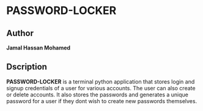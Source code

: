 # PASSWORD-LOCKER

## Author

**Jamal Hassan Mohamed**

## Dscription

**PASSWORD-LOCKER** is a terminal python application that stores login and signup credentials of a user for various accounts. The user can also create or delete accounts. It also stores the passwords and generates a unique password for a user if they dont wish to create new passwords  themselves.
